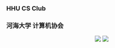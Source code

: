 ### HHU CS Club
### 河海大学 计算机协会

<p align="center">
  <img src="https://github-readme-stats.vercel.app/api?username=HHUCSClub&show_icons=true&theme=transparent">
  <a href="https://github.com/HHUCSClub/OfficialPage">
    <img src="https://github-readme-stats.vercel.app/api/pin/?username=HHUCSClub&repo=OfficialPage">
  </a>
</p>
